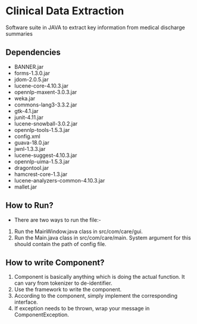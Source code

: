 Clinical Data Extraction
========================
Software suite in JAVA to extract key information from medical discharge summaries

Dependencies
-------------
* BANNER.jar
* forms-1.3.0.jar
* jdom-2.0.5.jar
* lucene-core-4.10.3.jar
* opennlp-maxent-3.0.3.jar
* weka.jar
* commons-lang3-3.3.2.jar
* gtk-4.1.jar
* junit-4.11.jar
* lucene-snowball-3.0.2.jar
* opennlp-tools-1.5.3.jar
* config.xml
* guava-18.0.jar
* jwnl-1.3.3.jar
* lucene-suggest-4.10.3.jar
* opennlp-uima-1.5.3.jar
* dragontool.jar
* hamcrest-core-1.3.jar
* lucene-analyzers-common-4.10.3.jar
* mallet.jar

How to Run?
------------
* There are two ways to run the file:-
1. Run the MainWindow.java class in src/com/care/gui.
2. Run the Main.java class in src/com/care/main. System argument for this should contain the path of config file.

How to write Component?
------------------------
1. Component is basically anything which is doing the actual function. It can vary from tokenizer to de-identifier.
2. Use the framework to write the component.
3. According to the component, simply implement the corresponding interface.
4. If exception needs to be thrown, wrap your message in ComponentException.
